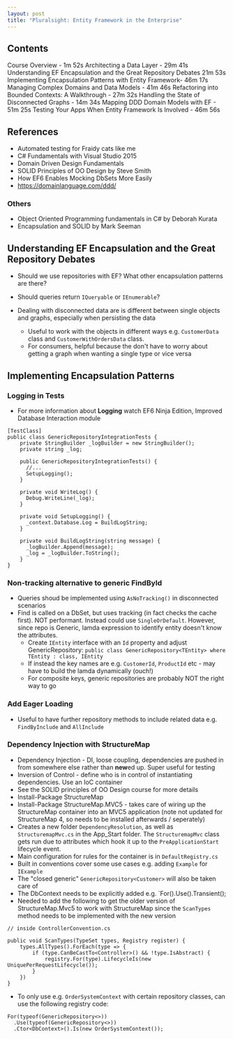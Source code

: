 ```yaml
---
layout: post
title: "Pluralsight: Entity Framework in the Enterprise"
---
```


## Contents

Course Overview - 1m 52s
Architecting a Data Layer - 29m 41s
Understanding EF Encapsulation and the Great Repository Debates 21m 53s
Implementing Encapsulation Patterns with Entity Framework- 46m 17s
Managing Complex Domains and Data Models - 41m 46s
Refactoring into Bounded Contexts: A Walkthrough - 27m 32s
Handling the State of Disconnected Graphs - 14m 34s
Mapping DDD Domain Models with EF - 51m 25s
Testing Your Apps When Entity Framework Is Involved - 46m 56s

## References

* Automated testing for Fraidy cats like me
* C# Fundamentals with Visual Studio 2015
* Domain Driven Design Fundamentals
* SOLID Principles of OO Design by Steve Smith
* How EF6 Enables Mocking DbSets More Easily
* https://domainlanguage.com/ddd/

### Others
* Object Oriented Programming fundamentals in C# by Deborah Kurata
* Encapsulation and SOLID by Mark Seeman

## Understanding EF Encapsulation and the Great Repository Debates

* Should we use repositories with EF? What other encapsulation patterns are there?
* Should queries return `IQueryable` or `IEnumerable`?

* Dealing with disconnected data are is different between single objects and graphs, especially when persisting the data
	* Useful to work with the objects in different ways e.g. `CustomerData` class and `CustomerWithOrdersData` class.
	* For consumers, helpful because the don't have to worry about getting a graph when wanting a single type or vice versa


## Implementing Encapsulation Patterns
### Logging in Tests

* For more information about **Logging** watch EF6 Ninja Edition, Improved Database Interaction module

```
[TestClass]
public class GenericRepositoryIntegrationTests {
    private StringBuilder _logBuilder = new StringBuilder();
    private string _log;

    public GenericRepositoryIntegrationTests() {
	  //...
      SetupLogging();
    }

    private void WriteLog() {
      Debug.WriteLine(_log);
    }

    private void SetupLogging() {
      _context.Database.Log = BuildLogString;
    }

    private void BuildLogString(string message) {
      _logBuilder.Append(message);
      _log = _logBuilder.ToString();
    }
}
```

### Non-tracking alternative to generic FindById

* Queries shoud be implemented using `AsNoTracking()` in disconnected scenarios
* Find is called on a DbSet, but uses tracking (in fact checks the cache first). NOT performant. Instead could use `SingleOrDefault`. However, since repo is Generic, lamda expression to identify entity doesn't know the attributes.
	* Create `IEntity` interface with an `Id` property and adjust GenericRepository: `public class GenericRepository<TEntity> where TEntity : class, IEntity`
	* If instead the key names are e.g. `CustomerId`, `ProductId` etc - may have to build the lamda dynamically (ouch!)
	* For composite keys, generic repositories are probably NOT the right way to go

### Add Eager Loading

* Useful to have further repository methods to include related data e.g. `FindByInclude` and `AllInclude`

### Dependency Injection with StructureMap

* Dependency Injection - DI, loose coupling, dependencies are pushed in from somewhere else rather than **new**ed up. Super useful for testing
* Inversion of Control - define who is in control of instantiating dependencies. Use an IoC container
* See the SOLID principles of OO Design course for more details
* Install-Package StructureMap
* Install-Package StructureMap.MVC5 - takes care of wiring up the StructureMap container into an MVC5 application (note not updated for StructureMap 4, so needs to be installed afterwards / seperately)
* Creates a new folder `DependencyResolution`, as well as `StructuremapMvc.cs` in the App_Start folder. The `StructuremapMvc` class gets run due to attributes which hook it up to the `PreApplicationStart` lifecycle event.
* Main configuration for rules for the container is in `DefaultRegistry.cs`
* Built in conventions cover some use cases e.g. adding `Example` for `IExample`
* The "closed generic" `GenericRepository<Customer>` will also be taken care of
* The DbContext needs to be explicitly added e.g. `For<DbContext>().Use<OrderSystemContext>().Transient();
* Needed to add the following to get the older version of StructureMap.Mvc5 to work with StructureMap since the `ScanTypes` method needs to be implemented with the new version

```
// inside ControllerConvention.cs

public void ScanTypes(TypeSet types, Registry register) {
	types.AllTypes().ForEach(type => {
		if (type.CanBeCastTo<Controller>() && !type.IsAbstract) {
			registry.For(type).LifecycleIs(new UniquePerRequestLifecycle());
		}
	})
}
```

* To only use e.g. `OrderSystemContext` with certain repository classes, can use the following registry code:

```
For(typeof(GenericRepository<>))
  .Use(typeof(GenericRepository<>))
  .Ctor<DbContext>().Is(new OrderSystemContext());
```


